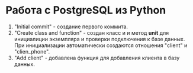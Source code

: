 # Работа с PostgreSQL из Python
1) "Initial commit" - создание первого коммита.
2) "Create class and function" - создан класс и и метод __unit__ для инициалиции экземпляра и проверки подключения к базе данных. При инициализации автоматически создаются отношения "client" и "clien_phone".
3) "Add client" - добавлена функция для добавления клиента в базу данных.